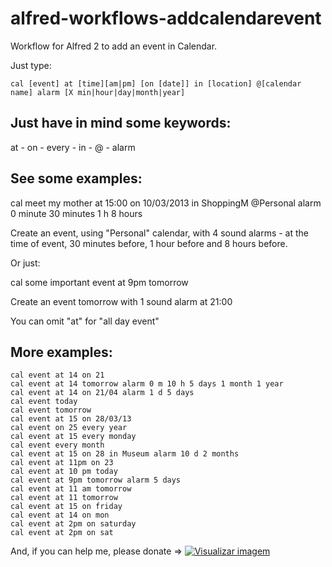 # alfred-workflows-addcalendarevent

Workflow for Alfred 2 to add an event in Calendar.

Just type:

`cal [event] at [time][am|pm] [on [date]] in [location] @[calendar name] alarm [X min|hour|day|month|year]`

## Just have in mind some keywords:

at - on - every - in - @ - alarm

## See some examples:

cal meet my mother at 15:00 on 10/03/2013 in ShoppingM @Personal alarm 0 minute 30 minutes 1 h 8 hours

Create an event, using "Personal" calendar, with 4 sound alarms - at the time of event, 30 minutes before, 1 hour before and 8 hours before.

Or just:

cal some important event at 9pm tomorrow

Create an event tomorrow with 1 sound alarm at 21:00

You can omit "at" for "all day event"

## More examples:

    cal event at 14 on 21
    cal event at 14 tomorrow alarm 0 m 10 h 5 days 1 month 1 year
    cal event at 14 on 21/04 alarm 1 d 5 days
    cal event today
    cal event tomorrow
    cal event at 15 on 28/03/13
    cal event on 25 every year
    cal event at 15 every monday
    cal event every month
    cal event at 15 on 28 in Museum alarm 10 d 2 months
    cal event at 11pm on 23
    cal event at 10 pm today
    cal event at 9pm tomorrow alarm 5 days
    cal event at 11 am tomorrow
    cal event at 11 tomorrow
    cal event at 15 on friday
    cal event at 14 on mon
    cal event at 2pm on saturday
    cal event at 2pm on sat 
    
And, if you can help me, please donate => <a href="https://www.paypal.com/cgi-bin/webscr?cmd=_donations&business=rtoshiro%40gmail%2ecom&lc=US&item_name=Toshiro&no_note=0&currency_code=BRL&bn=PP%2dDonationsBF%3abtn_donate_SM%2egif%3aNonHostedGuest"><img border="0" alt="Visualizar imagem" src="https://www.paypalobjects.com/en_US/i/btn/btn_donate_SM.gif" /></a>
